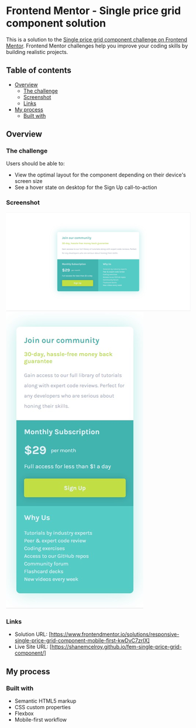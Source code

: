 # Frontend Mentor - Single price grid component solution

This is a solution to the [Single price grid component challenge on Frontend Mentor](https://www.frontendmentor.io/challenges/single-price-grid-component-5ce41129d0ff452fec5abbbc). Frontend Mentor challenges help you improve your coding skills by building realistic projects.

## Table of contents

- [Overview](#overview)
  - [The challenge](#the-challenge)
  - [Screenshot](#screenshot)
  - [Links](#links)
- [My process](#my-process)
  - [Built with](#built-with)

## Overview

### The challenge

Users should be able to:

- View the optimal layout for the component depending on their device's screen size
- See a hover state on desktop for the Sign Up call-to-action

### Screenshot

![](/solutions/desktop-solution.jpg)
![](/solutions/mobile-solution.jpg)

### Links

- Solution URL: [https://www.frontendmentor.io/solutions/responsive-single-price-grid-component-mobile-first-kwDvC7zrIX]
- Live Site URL: [https://shanemcelroy.github.io/fem-single-price-grid-component/]

## My process

### Built with

- Semantic HTML5 markup
- CSS custom properties
- Flexbox
- Mobile-first workflow
